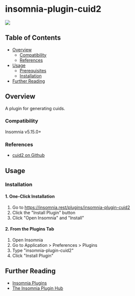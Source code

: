 # insomnia-plugin-cuid2

[![](https://img.shields.io/npm/v/insomnia-plugin-cuid2.svg)](https://www.npmjs.com/package/insomnia-plugin-cuid2)

## Table of Contents

- [Overview](#overview)
  - [Compatibility](#compatibility)
  - [References](#references)
- [Usage](#usage)
  - [Prerequisites](#prerequisites)
  - [Installation](#installation)
- [Further Reading](#further-reading)

## Overview <a name="overview"></a>

A plugin for generating cuids.

### Compatibility <a name="compatibility"></a>

Insomnia v5.15.0+

### References <a name="references"></a>

- [cuid2 on Github](https://github.com/paralleldrive/cuid2)

## Usage <a name="usage"></a>

### Installation <a name="installation"></a>

#### 1. One-Click Installation

1. Go to <https://insomnia.rest/plugins/insomnia-plugin-cuid2>
2. Click the "Install Plugin" button
3. Click "Open Insomnia" and "Install"

#### 2. From the Plugins Tab

1. Open Insomnia
2. Go to Application > Preferences > Plugins
3. Type "insomnia-plugin-cuid2"
4. Click "Install Plugin"

## Further Reading <a name="further-reading"></a>

- [Insomnia Plugins](https://support.insomnia.rest/article/26-plugins)
- [The Insomnia Plugin Hub](https://insomnia.rest/plugins)
